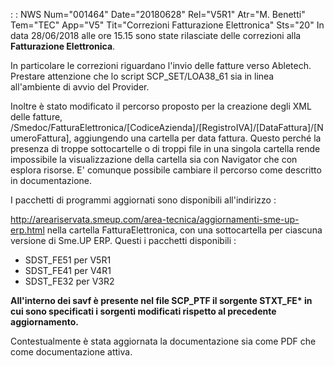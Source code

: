  :  : NWS Num="001464" Date="20180628" Rel="V5R1" Atr="M. Benetti" Tem="TEC" App="V5" Tit="Correzioni Fatturazione Elettronica" Sts="20"
In data 28/06/2018 alle ore 15.15 sono state rilasciate delle correzioni alla <b>Fatturazione Elettronica</b>.

In particolare le correzioni riguardano l'invio delle fatture verso Abletech.
Prestare attenzione che lo script SCP_SET/LOA38_61 sia in linea all'ambiente di avvio del Provider.

Inoltre è stato modificato il percorso proposto per la creazione degli XML delle fatture, /Smedoc/FatturaElettronica/[CodiceAzienda]/[RegistroIVA]/[DataFattura]/[NumeroFattura], aggiungendo
una cartella per data fattura. Questo perché la presenza di troppe sottocartelle o di troppi file in una singola cartella rende impossibile la visualizzazione della cartella sia con Navigator che con esplora risorse. E' comunque possibile cambiare il percorso come descritto in documentazione.

I pacchetti di programmi aggiornati sono disponibili all'indirizzo : 

http://areariservata.smeup.com/area-tecnica/aggiornamenti-sme-up-erp.html 
nella cartella FatturaElettronica, con una sottocartella per ciascuna versione di Sme.UP ERP.
Questi i pacchetti disponibili : 
* SDST_FE51 per V5R1
* SDST_FE41 per V4R1
* SDST_FE32 per V3R2

<b>All'interno dei savf è presente nel file SCP_PTF il sorgente STXT_FE* in cui sono specificati i
sorgenti modificati rispetto al precedente aggiornamento.</b>

Contestualmente è stata aggiornata la documentazione sia come PDF che come documentazione attiva.
